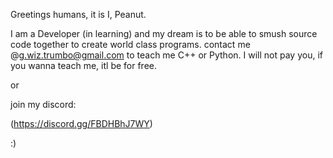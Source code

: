 Greetings humans, it is I, Peanut.

I am a Developer (in learning) and my dream is to be able to smush source code together to create world class programs.
contact me @g.wiz.trumbo@gmail.com to teach me C++ or Python. I will not pay you, if you wanna teach me, itl be for free.

or

join my discord:

(https://discord.gg/FBDHBhJ7WY)

:)
